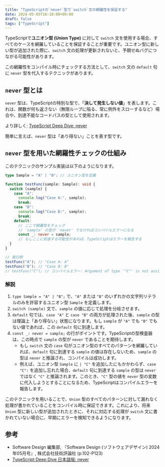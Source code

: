 ```yaml
---
title: "TypeScriptの`never`型で`switch`文の網羅性を保証する"
date: 2024-05-05T10:10:00+09:00
draft: false
tags: ["TypeScript"] 
---
```

<!--more-->
TypeScriptで**ユニオン型 (Union Type)** に対して `switch` 文を使用する場合、すべてのケースを網羅していることを保証することが重要です。ユニオン型に新しい型が追加された際に、`switch` 文の処理が更新されないと、予期せぬバグにつながる可能性があります。

この網羅性をコンパイル時にチェックする方法として、`switch` 文の `default` 句に `never` 型を代入するテクニックがあります。

## `never` 型とは

`never` 型は、TypeScriptの特別な型で、「**決して発生しない値**」を表します。これは、関数が何も返さない（無限ループに陥る、常に例外をスローするなど）場合や、到達不能なコードパスの型として使用されます。

より詳しく: [TypeScript Deep Dive: never](https://typescriptbook.jp/reference/statements/never)

簡単に言えば、`never` 型は「あり得ない」ことを表す型です。

## `never` 型を用いた網羅性チェックの仕組み

このテクニックのサンプル実装は以下のようになります。

```typescript:sample.ts
type Sample = "A" | "B"; // ユニオン型を定義

function testFunc(sample: Sample): void {
  switch (sample) {
    case "A":
      console.log("Case A:", sample);
      break;
    case "B":
      console.log("Case B:", sample);
      break;
    default:
      // ここで網羅性をチェック
      // 'sample' の型が 'never' でなければコンパイルエラーになる
      const _: never = sample;
      // もしここに到達する可能性があれば、TypeScriptはエラーを報告する
  }
}

// 実行例
testFunc("A"); // "Case A: A"
testFunc("B"); // "Case B: B"
// testFunc("C"); // コンパイルエラー: Argument of type '"C"' is not assignable to parameter of type '"A" | "B"'.
```

### 解説

1.  `type Sample = "A" | "B";` で、`"A"` または `"B"` のいずれかの文字列リテラルのみを許容するユニオン型 `Sample` を定義します。
2.  `switch (sample)` 文で、`sample` の値に応じて処理を分岐させます。
3.  `default` 句では、`case "A"` と `case "B"` の両方が処理された後、`sample` の型は理論上「あり得ない」状態になります。もし `sample` が `"A"` でも `"B"` でもない値であれば、この `default` 句に到達します。
4.  `const _: never = sample;` の行がポイントです。TypeScriptの型検査器は、この時点で `sample` の型が `never` であることを期待します。
    -   もし `switch` 文の `case` 句がユニオン型のすべてのパターンを網羅していれば、`default` 句に到達する `sample` の値は存在しないため、`sample` の型は `never` と推論され、コンパイルは成功します。
    -   例えば、ユニオン型 `Sample` に `| "C"` を追加したにもかかわらず、`case "C":` を追加し忘れた場合、`default` 句に到達する `sample` の型は `never` ではなく `"C"` と推論されます。このとき、`"C"` 型の値を `never` 型の変数に代入しようとすることになるため、TypeScriptはコンパイルエラーを報告します。

このテクニックを用いることで、`Union` 型のすべてのパターンに対して漏れなく処理が書かれていることをコンパイル時に保証できます。これにより、将来 `Union` 型に新しい型が追加されたときに、それに対応する処理が `switch` 文に書かれていない場合に、早期にエラーを検知できるようになります。

## 参考
-   Software Design 編集部, 『Software Design (ソフトウェアデザイン) 2024年05月号』, 株式会社技術評論社 (p.102-P123)
-   [TypeScript Deep Dive 日本語版: never](https://typescript-jp.gitbook.io/deep-dive/future-javascript/never)
